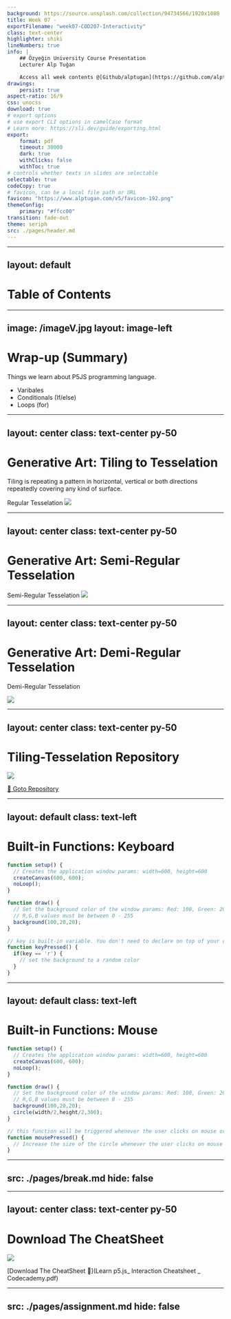 ```yaml
---
background: https://source.unsplash.com/collection/94734566/1920x1080
title: Week 07 -
exportFilename: "week07-COD207-Interactivity"
class: text-center
highlighter: shiki
lineNumbers: true
info: |
    ## Özyeğin University Course Presentation
    Lecturer Alp Tuğan

    Access all week contents @[Github/alptugan](https://github.com/alptugan/Slidev_Presentations)
drawings:
    persist: true
aspect-ratio: 16/9
css: unocss
download: true
# export options
# use export CLI options in camelCase format
# Learn more: https://sli.dev/guide/exporting.html
export:
    format: pdf
    timeout: 30000
    dark: true
    withClicks: false
    withToc: true
# controls whether texts in slides are selectable
selectable: true
codeCopy: true
# favicon, can be a local file path or URL
favicon: "https://www.alptugan.com/v5/favicon-192.png"
themeConfig:
    primary: "#ffcc00"
transition: fade-out
theme: seriph
src: ./pages/header.md
---
```


---
layout: default
---
# Table of Contents

<Toc :columns="2" />




---
image: /imageV.jpg
layout: image-left
---


# Wrap-up (Summary)

Things we learn about P5JS programming language.
- Varibales
- Conditionals (If/else)
- Loops (for)


---
layout: center
class: text-center py-50
---

# Generative Art: Tiling to Tesselation
Tiling is repeating a pattern in horizontal, vertical or both directions repeatedly covering any kind of surface.

Regular Tesselation 
<img src='/t-regular.png' />

---
layout: center
class: text-center py-50
---

# Generative Art: Semi-Regular Tesselation

Semi-Regular Tesselation
<img h-100 m-auto pt-5 src='/s-regular.png' />


---
layout: center
class: text-center py-50
---

# Generative Art: Demi-Regular Tesselation

Demi-Regular Tesselation
<div bg-white>
<img h-100 m-auto pt-5 src='/DemiregularTessellations_601.svg' />
</div>

---
layout: center
class: text-center py-50
---

# Tiling-Tesselation Repository

<img h-100 m-auto pt-5 src='/tiling_repo.png' />

[🔗 Goto Repository](https://www.pinterest.com/alptugan/algorithmic-art-01-tiling/more_ideas/?request_params=%7B%221%22:%2039,%20%227%22:%20%22253794213013526600%22,%20%228%22:%20%22575686833557435365%22,%20%2232%22:%2020,%20%2237%22:%20%22Ideas%20for%20your%20board%22%7D&full_feed_title=Ideas%20for%20your%20board&view_parameter_type=3173&pins_display=3&ideas_referrer=25)

---
layout: default
class: text-left
---

# Built-in Functions: Keyboard
```js {all} {lines:true, startLine:1} 
function setup() {
  // Creates the application window params: width=600, height=600
  createCanvas(600, 600);
  noLoop();
}

function draw() {
  // Set the background color of the window params: Red: 100, Green: 20, Blue: 20
  // R,G,B values must be between 0 - 255
  background(100,20,20);
}

// key is built-in variable. You don't need to declare on top of your code.
function keyPressed() {
  if(key == 'r') {
    // set the background to a random color
  }
}
```

---
layout: default
class: text-left
---

# Built-in Functions: Mouse
```js {all} {lines:true, startLine:1} 
function setup() {
  // Creates the application window params: width=600, height=600
  createCanvas(600, 600);
  noLoop();
}

function draw() {
  // Set the background color of the window params: Red: 100, Green: 20, Blue: 20
  // R,G,B values must be between 0 - 255
  background(100,20,20);
  circle(width/2,height/2,300);
}

// this function will be triggered whenever the user clicks on mouse or touchpad
function mousePressed() {
  // Increase the size of the circle whenever the user clicks on mouse or touchpad
}
```


---
src: ./pages/break.md
hide: false
---


---
layout: center
class: text-center py-50
---

# Download The CheatSheet

<img h-100 m-auto src='/cheatsheet.png' />

[Download The CheatSheet 🔗](Learn p5.js_ Interaction Cheatsheet _ Codecademy.pdf)


---
src: ./pages/assignment.md
hide: false
---